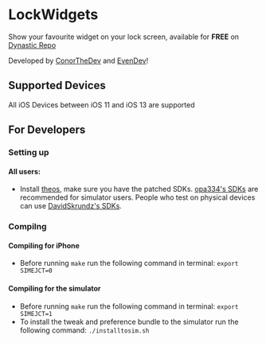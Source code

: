 # LockWidgets

Show your favourite widget on your lock screen, available for **FREE** on [Dynastic Repo](https://repo.dynastic.co/package/lockwidgets)

Developed by [ConorTheDev](https://twitter.com/ConorTheDev) and [EvenDev](https://twitter.com/even_dev)!

## Supported Devices

All iOS Devices between iOS 11 and iOS 13 are supported

## For Developers

### Setting up

#### All users:

- Install [theos](https://github.com/theos/theos), make sure you have the patched SDKs. [opa334's SDKs](https://github.com/opa334/sdks) are recommended for simulator users. People who test on physical devices can use [DavidSkrundz's SDKs](https://github.com/DavidSkrundz/sdks).

### Compilng

#### Compiling for iPhone

- Before running `make` run the following command in terminal: `export SIMEJCT=0`

#### Compiling for the simulator

- Before running `make` run the following command in terminal: `export SIMEJCT=1`
- To install the tweak and preference bundle to the simulator run the following command: `./installtosim.sh`
